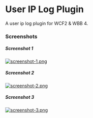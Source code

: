 # User IP Log Plugin
A user ip log plugin for WCF2 &amp; WBB 4.

### Screenshots
##### Screenshot 1
[![screenshot-1.png](https://www.fast-images.de/uploads/844e72c7b8ce06fd2d64.png)](https://www.fast-images.de/uploads/844e72c7b8ce06fd2d64.png)
##### Screenshot 2
[![screenshot-2.png](https://www.fast-images.de/uploads/e455db7adddb2dbc0815.png)](https://www.fast-images.de/uploads/e455db7adddb2dbc0815.png)
##### Screenshot 3
[![screenshot-3.png](https://www.fast-images.de/uploads/2a7cecfcdc9528a2ddbc.png)](https://www.fast-images.de/uploads/2a7cecfcdc9528a2ddbc.png)
